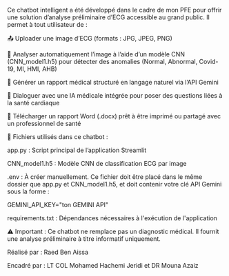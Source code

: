Ce chatbot intelligent a été développé dans le cadre de mon PFE pour offrir une solution d’analyse préliminaire d’ECG accessible au grand public. Il permet à tout utilisateur de :

📤 Uploader une image d’ECG (formats : JPG, JPEG, PNG)

🤖 Analyser automatiquement l’image à l’aide d’un modèle CNN (CNN_model1.h5) pour détecter des anomalies (Normal, Abnormal, Covid-19, MI, HMI, AHB)

🧾 Générer un rapport médical structuré en langage naturel via l’API Gemini

💬 Dialoguer avec une IA médicale intégrée pour poser des questions liées à la santé cardiaque

📄 Télécharger un rapport Word (.docx) prêt à être imprimé ou partagé avec un professionnel de santé

📁 Fichiers utilisés dans ce chatbot :

app.py : Script principal de l’application Streamlit

CNN_model1.h5 : Modèle CNN de classification ECG par image

.env : À créer manuellement. Ce fichier doit être placé dans le même dossier que app.py et CNN_model1.h5, et doit contenir votre clé API Gemini sous la forme :

GEMINI_API_KEY="ton GEMINI API"


requirements.txt : Dépendances nécessaires à l'exécution de l'application

⚠️ Important : Ce chatbot ne remplace pas un diagnostic médical. Il fournit une analyse préliminaire à titre informatif uniquement.

Réalisé par : Raed Ben Aissa

Encadré par : LT COL Mohamed Hachemi Jeridi et DR Mouna Azaiz

